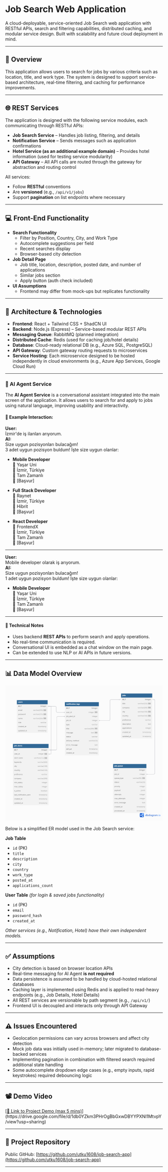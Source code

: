 # Job Search Web Application

A cloud-deployable, service-oriented Job Search web application with RESTful APIs, search and filtering capabilities, distributed caching, and modular service design. Built with scalability and future cloud deployment in mind.

---

## 📌 Overview

This application allows users to search for jobs by various criteria such as location, title, and work type. The system is designed to support service-based architecture, real-time filtering, and caching for performance improvements.

---

## 🌐 REST Services

The application is designed with the following service modules, each communicating through RESTful APIs:

- **Job Search Service** – Handles job listing, filtering, and details
- **Notification Service** – Sends messages such as application confirmations
- **Hotel Service (as an additional example domain)** – Provides hotel information (used for testing service modularity)
- **API Gateway** – All API calls are routed through the gateway for abstraction and routing control

All services:
- Follow **RESTful** conventions
- Are **versioned** (e.g., `/api/v1/jobs`)
- Support **pagination** on list endpoints where necessary

---

## 💻 Front-End Functionality

- **Search Functionality**
  - Filter by Position, Country, City, and Work Type
  - Autocomplete suggestions per field
  - Recent searches display
  - Browser-based city detection
- **Job Detail Page**
  - Job title, location, description, posted date, and number of applications
  - Similar jobs section
  - Apply button (auth check included)
- **UI Assumptions**
  - Frontend may differ from mock-ups but replicates functionality

---

## 🧱 Architecture & Technologies

- **Frontend**: React + Tailwind CSS + ShadCN UI
- **Backend**: Node.js (Express) – Service-based modular REST APIs
- **Messaging Queue**: RabbitMQ (planned integration)
- **Distributed Cache**: Redis (used for caching job/hotel details)
- **Database**: Cloud-ready relational DB (e.g., Azure SQL, PostgreSQL)
- **API Gateway**: Custom gateway routing requests to microservices
- **Service Hosting**: Each microservice designed to be hosted independently in cloud environments (e.g., Azure App Services, Google Cloud Run)

---

### 🧠 AI Agent Service

The **AI Agent Service** is a conversational assistant integrated into the main screen of the application. It allows users to search for and apply to jobs using natural language, improving usability and interactivity.

#### 💬 Example Interaction:

**User:**  
İzmir'de iş ilanları arıyorum.  
**AI:**  
Size uygun pozisyonları bulacağım!  
3 adet uygun pozisyon buldum! İşte size uygun olanlar:

- **Mobile Developer**  
  🏢 Yaşar Uni  
  📍 İzmir, Türkiye  
  💼 Tam Zamanlı  
  🔘 [Başvur]

- **Full Stack Developer**  
  🏢 Raynet  
  📍 İzmir, Türkiye  
  💼 Hibrit  
  🔘 [Başvur]

- **React Developer**  
  🏢 FrontendX  
  📍 İzmir, Türkiye  
  💼 Tam Zamanlı  
  🔘 [Başvur]

---

**User:**  
Mobile developer olarak iş arıyorum.  
**AI:**  
Size uygun pozisyonları bulacağım!  
1 adet uygun pozisyon buldum! İşte size uygun olanlar:

- **Mobile Developer**  
  🏢 Yaşar Uni  
  📍 İzmir, Türkiye  
  💼 Tam Zamanlı  
  🔘 [Başvur]

---

#### 🔧 Technical Notes

- Uses backend **REST APIs** to perform search and apply operations.
- No real-time communication is required.
- Conversational UI is embedded as a chat window on the main page.
- Can be extended to use NLP or AI APIs in future versions.

---

## 📊 Data Model Overview

![ER Diagram](./assets/er-diagram.png)

Below is a simplified ER model used in the Job Search service:

**Job Table**
- `id` (PK)
- `title`
- `description`
- `city`
- `country`
- `work_type`
- `posted_at`
- `applications_count`

**User Table** *(for login & saved jobs functionality)*
- `id` (PK)
- `email`
- `password_hash`
- `created_at`

*Other services (e.g., Notification, Hotel) have their own independent models.*

---

## ✅ Assumptions

- City detection is based on browser location APIs
- Real-time messaging for AI Agent **is not required**
- Data persistence is assumed to be handled by cloud-hosted relational databases
- Caching layer is implemented using Redis and is applied to read-heavy endpoints (e.g., Job Details, Hotel Details)
- All REST services are versionable by path segment (e.g., `/api/v1/`)
- Frontend UI is decoupled and interacts only through API Gateway

---

## ⚠️ Issues Encountered

- Geolocation permissions can vary across browsers and affect city detection
- Mock job data was initially used in-memory; later migrated to database-backed services
- Implementing pagination in combination with filtered search required additional state handling
- Some autocomplete dropdown edge cases (e.g., empty inputs, rapid keystrokes) required debouncing logic

---

## 📽️ Demo Video

[[🔗 Link to Project Demo (max 5 mins)]([https://your-video-link.com](https://drive.google.com/file/d/1db0YZkm3PHrOgBbGxwDBYYPXNl1MtvpY/view?usp=sharing))](https://drive.google.com/file/d/1db0YZkm3PHrOgBbGxwDBYYPXNl1MtvpY/view?usp=sharing)

---

## 📂 Project Repository

Public GitHub: [https://github.com/utku1608/job-search-app](https://github.com/utku1608/job-search-app)

---

